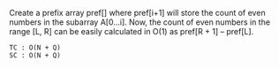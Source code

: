 Create a prefix array pref[] where pref[i+1] will store the count of even numbers in the subarray A[0…i]. 
Now, the count of even numbers in the range [L, R] can be easily calculated in O(1) as pref[R + 1] – pref[L].
    
    TC : O(N + Q)
    SC : O(N + Q)